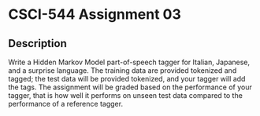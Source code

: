 # CSCI-544 Assignment 03

## Description

Write a Hidden Markov Model part-of-speech tagger for Italian, Japanese, and a surprise language. The training data are provided tokenized and tagged; the test data will be provided tokenized, and your tagger will add the tags. The assignment will be graded based on the performance of your tagger, that is how well it performs on unseen test data compared to the performance of a reference tagger.